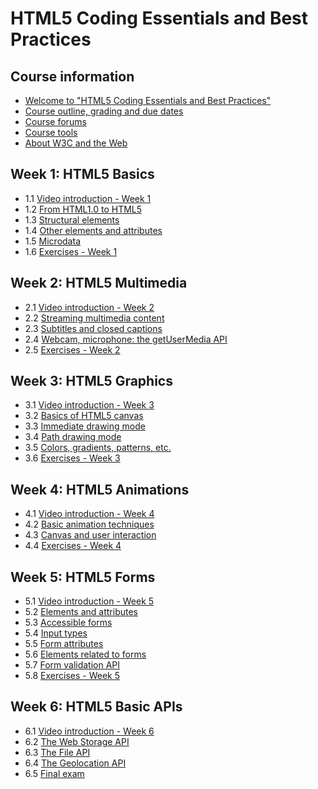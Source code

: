 
# HTML5 Coding Essentials and Best Practices

## Course information

+ [Welcome to "HTML5 Coding Essentials and Best Practices"](00-CourseInfo.md#)
+ [Course outline, grading and due dates](00-CourseInfo.md#)
+ [Course forums](00-CourseInfo.md#)
+ [Course tools](00-CourseInfo.md#)
+ [About W3C and the Web](00-CourseInfo.md#)


## Week 1: HTML5 Basics

+ 1.1 [Video introduction - Week 1](./01a-Basics.md)
+ 1.2 [From HTML1.0 to HTML5](./01b-Basics.md)
+ 1.3 [Structural elements](./01c-Basics.md)
+ 1.4 [Other elements and attributes](./01d-Basics.md)
+ 1.5 [Microdata](./01e-Basics.md)
+ 1.6 [Exercises - Week 1](./01f-Basics.md)


## Week 2: HTML5 Multimedia

+ 2.1 [Video introduction - Week 2](./02a-Multimedia.md)
+ 2.2 [Streaming multimedia content](./02b-Multimedia.md)
+ 2.3 [Subtitles and closed captions](./02c-Multimedia.md)
+ 2.4 [Webcam, microphone: the getUserMedia API](./02d-Multimedia.md)
+ 2.5 [Exercises - Week 2](./02e-Multimedia.md)
 

## Week 3: HTML5 Graphics

+ 3.1 [Video introduction - Week 3](./03a-Graphics.md#)
+ 3.2 [Basics of HTML5 canvas](./03b-Graphics.md#)
+ 3.3 [Immediate drawing mode](./03c-Graphics.md#)
+ 3.4 [Path drawing mode](./03d-Graphics.md#)
+ 3.5 [Colors, gradients, patterns, etc.](./03e-Graphics.md#)
+ 3.6 [Exercises - Week 3](./03f-Graphics.md#)


## Week 4: HTML5 Animations

+ 4.1 [Video introduction - Week 4](./04a-Animations.md)
+ 4.2 [Basic animation techniques](./04b-Animations.md)
+ 4.3 [Canvas and user interaction](./04c-Animations.md)
+ 4.4 [Exercises - Week 4](./04d-Animations.md)



## Week 5: HTML5 Forms

+ 5.1 [Video introduction - Week 5](./05a-HTMLForms.md)
+ 5.2 [Elements and attributes](./05b-HTMLForms.md)
+ 5.3 [Accessible forms](./05c-HTMLForms.md)
+ 5.4 [Input types](./05d-HTMLForms.md)
+ 5.5 [Form attributes](./05e-HTMLForms.md)
+ 5.6 [Elements related to forms](./05f-HTMLForms.md)
+ 5.7 [Form validation API](./05g-HTMLForms.md)
+ 5.8 [Exercises - Week 5](./05h-HTMLForms.md)



## Week 6: HTML5 Basic APIs

+ 6.1 [Video introduction - Week 6](./06a-BasicAPIs.md)
+ 6.2 [The Web Storage API](./06b-BasicAPIs.md)
+ 6.3 [The File API](./06c-BasicAPIs.md)
+ 6.4 [The Geolocation API](./06d-BasicAPIs.md)
+ 6.5 [Final exam](./06e-BasicAPIs.md)
 
